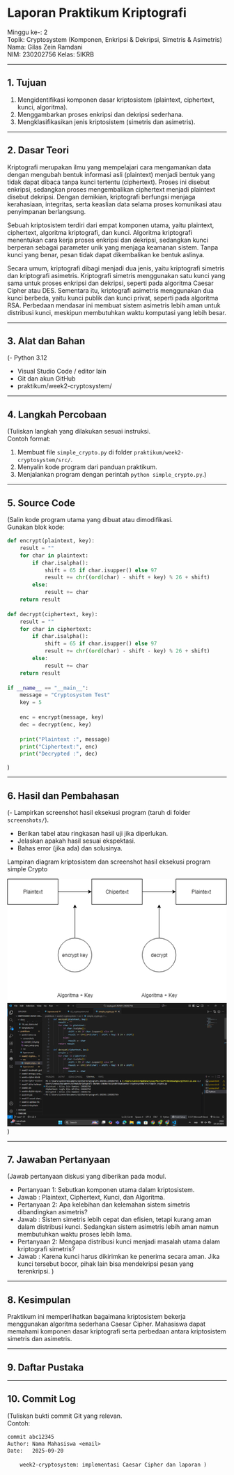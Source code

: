 # Laporan Praktikum Kriptografi
Minggu ke-: 2  
Topik: Cryptosystem (Komponen, Enkripsi & Dekripsi, Simetris & Asimetris)
Nama: Gilas Zein Ramdani  
NIM: 230202756
Kelas: 5IKRB

---

## 1. Tujuan
1. Mengidentifikasi komponen dasar kriptosistem (plaintext, ciphertext, kunci, algoritma).  
2. Menggambarkan proses enkripsi dan dekripsi sederhana.  
3. Mengklasifikasikan jenis kriptosistem (simetris dan asimetris). 

---

## 2. Dasar Teori
Kriptografi merupakan ilmu yang mempelajari cara mengamankan data dengan mengubah bentuk informasi asli (plaintext) menjadi bentuk yang tidak dapat dibaca tanpa kunci tertentu (ciphertext). Proses ini disebut enkripsi, sedangkan proses mengembalikan ciphertext menjadi plaintext disebut dekripsi. Dengan demikian, kriptografi berfungsi menjaga kerahasiaan, integritas, serta keaslian data selama proses komunikasi atau penyimpanan berlangsung.

Sebuah kriptosistem terdiri dari empat komponen utama, yaitu plaintext, ciphertext, algoritma kriptografi, dan kunci. Algoritma kriptografi menentukan cara kerja proses enkripsi dan dekripsi, sedangkan kunci berperan sebagai parameter unik yang menjaga keamanan sistem. Tanpa kunci yang benar, pesan tidak dapat dikembalikan ke bentuk aslinya.

Secara umum, kriptografi dibagi menjadi dua jenis, yaitu kriptografi simetris dan kriptografi asimetris. Kriptografi simetris menggunakan satu kunci yang sama untuk proses enkripsi dan dekripsi, seperti pada algoritma Caesar Cipher atau DES. Sementara itu, kriptografi asimetris menggunakan dua kunci berbeda, yaitu kunci publik dan kunci privat, seperti pada algoritma RSA. Perbedaan mendasar ini membuat sistem asimetris lebih aman untuk distribusi kunci, meskipun membutuhkan waktu komputasi yang lebih besar.

---

## 3. Alat dan Bahan
(- Python 3.12  
- Visual Studio Code / editor lain  
- Git dan akun GitHub  
- praktikum/week2-cryptosystem/

---

## 4. Langkah Percobaan
(Tuliskan langkah yang dilakukan sesuai instruksi.  
Contoh format:
1. Membuat file `simple_crypto.py` di folder `praktikum/week2-cryptosystem/src/`.
2. Menyalin kode program dari panduan praktikum.
3. Menjalankan program dengan perintah `python simple_crypto.py`.)
---

## 5. Source Code
(Salin kode program utama yang dibuat atau dimodifikasi.  
Gunakan blok kode:

```python
def encrypt(plaintext, key):
    result = ""
    for char in plaintext:
        if char.isalpha():
            shift = 65 if char.isupper() else 97
            result += chr((ord(char) - shift + key) % 26 + shift)
        else:
            result += char
    return result

def decrypt(ciphertext, key):
    result = ""
    for char in ciphertext:
        if char.isalpha():
            shift = 65 if char.isupper() else 97
            result += chr((ord(char) - shift - key) % 26 + shift)
        else:
            result += char
    return result

if __name__ == "__main__":
    message = "Cryptosystem Test"
    key = 5

    enc = encrypt(message, key)
    dec = decrypt(enc, key)

    print("Plaintext :", message)
    print("Ciphertext:", enc)
    print("Decrypted :", dec)
```
)

---

## 6. Hasil dan Pembahasan
(- Lampirkan screenshot hasil eksekusi program (taruh di folder `screenshots/`).  
- Berikan tabel atau ringkasan hasil uji jika diperlukan.  
- Jelaskan apakah hasil sesuai ekspektasi.  
- Bahas error (jika ada) dan solusinya. 

Lampiran diagram kriptosistem dan screenshot hasil eksekusi program simple Crypto

![Diagram kriptosistem](screenshots/diagram_kriptosistem.png)
![Hasil Eksekusi](screenshots/hasil_eksekusi.png)
)

---

## 7. Jawaban Pertanyaan
(Jawab pertanyaan diskusi yang diberikan pada modul.  
- Pertanyaan 1: Sebutkan komponen utama dalam kriptosistem.
- Jawab       : Plaintext, Ciphertext, Kunci, dan Algoritma.
- Pertanyaan 2: Apa kelebihan dan kelemahan sistem simetris dibandingkan asimetris?
- Jawab       : Sistem simetris lebih cepat dan efisien, tetapi kurang aman dalam distribusi kunci. Sedangkan sistem asimetris lebih aman namun membutuhkan waktu proses lebih lama.
- Pertanyaan 2: Mengapa distribusi kunci menjadi masalah utama dalam kriptografi simetris?
- Jawab       : Karena kunci harus dikirimkan ke penerima secara aman. Jika kunci tersebut bocor, pihak lain bisa mendekripsi pesan yang terenkripsi.
)
---

## 8. Kesimpulan
Praktikum ini memperlihatkan bagaimana kriptosistem bekerja menggunakan algoritma sederhana Caesar Cipher. Mahasiswa dapat memahami komponen dasar kriptografi serta perbedaan antara kriptosistem simetris dan asimetris.

---

## 9. Daftar Pustaka


---

## 10. Commit Log
(Tuliskan bukti commit Git yang relevan.  
Contoh:
```
commit abc12345
Author: Nama Mahasiswa <email>
Date:   2025-09-20

    week2-cryptosystem: implementasi Caesar Cipher dan laporan )
```
